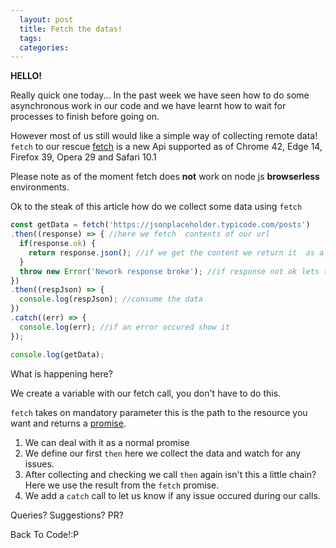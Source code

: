 ```yaml
---
  layout: post
  title: Fetch the datas!
  tags:
  categories:
---
```


**HELLO!**

Really quick one today...
In the past week we have seen how to do some asynchronous work in our code and we have learnt how to wait for processes to finish before going on.

However most of us still would like a simple way of collecting remote data! `fetch` to our rescue [fetch](https://developer.mozilla.org/en/docs/Web/API/Fetch_API) is a new Api supported as of Chrome 42, Edge 14, Firefox 39, Opera 29 and Safari 10.1

Please note as of the moment fetch does **not** work on node js **browserless** environments.

Ok to the steak of this article how do we collect some data using `fetch`
```javascript
const getData = fetch('https://jsonplaceholder.typicode.com/posts')
.then((response) => { //here we fetch  contents of our url
  if(response.ok) {
    return response.json(); //if we get the content we return it  as a json object
  }
  throw new Error('Nework response broke'); //if response not ok lets throw an error
})
.then((respJson) => {
  console.log(respJson); //consume the data
})
.catch((err) => {
  console.log(err); //if an error occured show it
});

console.log(getData);
```

What is happening here?

We create a variable with our fetch call, you don't have to do this.

`fetch` takes on mandatory parameter this is the path to the resource you want and returns a [promise](https://zacck.github.io/node/2017/03/28/Send-Promises-for-Weather.html).

 1. We can deal with it as a normal promise
 2. We define our first `then` here we collect the data and watch for any issues.
 3. After collecting and checking we call `then` again isn't this a little chain? Here we use the result from the `fetch` promise.
 4. We add a `catch` call to let us know if any issue occured during our calls.

Queries? Suggestions? PR?

Back To Code!:P
